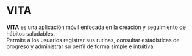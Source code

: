#  VITA

**VITA** es una aplicación móvil enfocada en la creación y seguimiento de hábitos saludables.  
Permite a los usuarios registrar sus rutinas, consultar estadísticas de progreso y administrar su perfil de forma simple e intuitiva.
